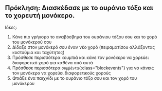 ## Πρόκληση: Διασκέδασε με το ουράνιο τόξο και το χορευτή μονόκερο.

Ιδέες:

1. Κάνε πιο γρήγορο το αναβόσβημα του ουράνιου τόξου σου και το χορό του μονόκερού σου
2. Δίδαξε στον μονόκερό σου έναν νέο χορό (πειραματίσου αλλάζοντας κοστούμια και ταχύτητες)
3. Πρόσθεσε περισσότερα κουμπιά και κάνε τον μονόκερο να χορεύει διαφορετικό χορό για καθένα από αυτά
4. Πρόσθεσε περισσότερα `συμβάντα`{:class="blockevents"} για να κάνεις τον μονόκερο να χορεύει διαφορετικούς χορούς
5. Φτιάξε ένα παιχνίδι με το ουράνιο τόξο σου και τον χορό του μονόκερου
